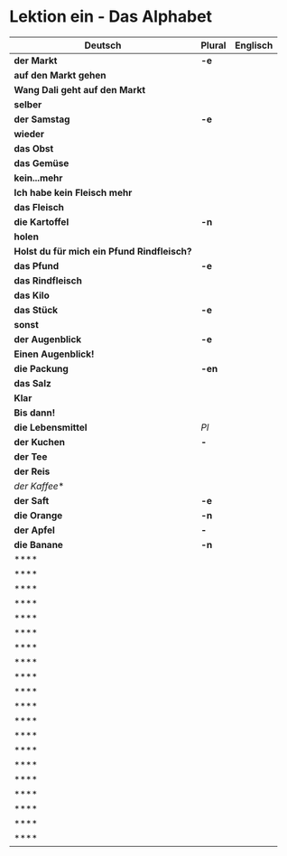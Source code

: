 # Lektion ein - Das Alphabet

| Deutsch   | Plural  | Englisch  |
| -------   | ------- | -------   |
|**der Markt**|**-e**      |       |
|**auf den Markt gehen**|   |     |
|**Wang Dali geht auf den Markt**|   |     |
|**selber**|   |    |
|**der Samstag**|**-e**  |      |
|**wieder**|   |     |
|**das Obst**|       |      |
|**das Gemüse**| |       |
|**kein...mehr**|   |       |
|**Ich habe kein Fleisch mehr**|   |      |
|**das Fleisch**|   |       |
|**die Kartoffel**|**-n**   |      |
|**holen**|       |     |
|**Holst du für mich ein Pfund Rindfleisch?**|      |       |
|**das Pfund**|**-e**   |     |
|**das Rindfleisch**|   |     |
|**das Kilo**|   |    |
|**das Stück**|**-e**  |      |
|**sonst**|      |       |
|**der Augenblick**|**-e**   |     |
|**Einen Augenblick!**|   |     |
|**die Packung**|**-en**   |    |
|**das Salz**|  |      |
|**Klar**|   |     |
|**Bis dann!**|       |      |
|**die Lebensmittel**|*Pl* |       |
|**der Kuchen**|**-**   |       |
|**der Tee**|   |      |
|**der Reis**|   |       |
|*der Kaffee**|   |      |
|**der Saft**|**-e**       |     |
|**die Orange**|**-n**      |       |
|**der Apfel**| **-**  |     |
|**die Banane**|**-n**|     |
|****|   |    |
|****|  |      |
|****|      |       |
|****|   |     |
|****|   |     |
|****|   |    |
|****|  |      |
|****|   |     |
|****|       |      |
|****| |       |
|****|   |       |
|****|   |      |
|****|   |       |
|****|   |      |
|****|       |     |
|****|      |       |
|****|   |     |
|****|   |     |
|****|   |    |
|****|  |      |
